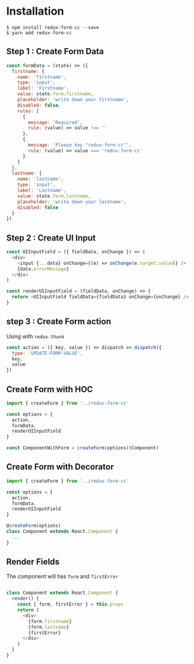 
# Installation
```
$ npm install redux-form-cc --save
$ yarn add redux-form-cc
```

## Step 1 : Create Form Data
```js
const formData = (state) => ({
  firstname: {
    name: 'firstname',
    type: 'input',
    label: 'Firstname',
    value: state.form.firstname,
    placeholder: 'write down your firstname',
    disabled: false,
    rules: [
      {
        message: 'Required',
        rule: (value) => value !== ''
      },
      {
        message: 'Please key "redux-form-cc"',
        rule: (value) => value === 'redux-form-cc'
      }
    ]
  },
  lastname: {
    name: 'lastname',
    type: 'input',
    label: 'Lastname',
    value: state.form.lastname,
    placeholder: 'write down your lastname',
    disabled: false
  }
})

```

## Step 2 : Create UI Input

```js
const UIInputField = ({ fieldData, onChange }) => (
  <div>
    <input {...data} onChange={(e) => onChange(e.target.value)} />
    {data.errorMessage}
  </div>
)

const renderUIInputField = (fieldData, onChange) => {
  return <UIInputField fieldData={fieldData} onChange={onChange} />
}
```

## step 3 : Create Form action
Using with `redux-thunk`
```js
const action = ({ key, value }) => dispatch => dispatch({
  type: 'UPDATE-FORM-VALUE',
  key,
  value
})

```

## Create Form with HOC
```js
import { createForm } from '../redux-form-cc'

const options = {
  action,
  formData,
  renderUIInputField
}

const ComponentWithForm = createForm(options)(Component)
```

## Create Form with Decorator
```js
import { createForm } from '../redux-form-cc'

const options = {
  action,
  formData,
  renderUIInputField
}

@createForm(options)
class Component extends React.Component {
  ...
}
```
## Render Fields
The component will has `form` and `firstError`
```js

class Component extends React.Component {
  render() {
    const { form, firstError } = this.props
    return (
      <div>
        {form.firstname}
        {form.lastname}
        {firstError}
      </div>
    )
  }
}

```
